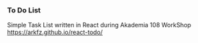 ### To Do List
Simple Task List written in React during Akademia 108 WorkShop
https://arkfz.github.io/react-todo/
